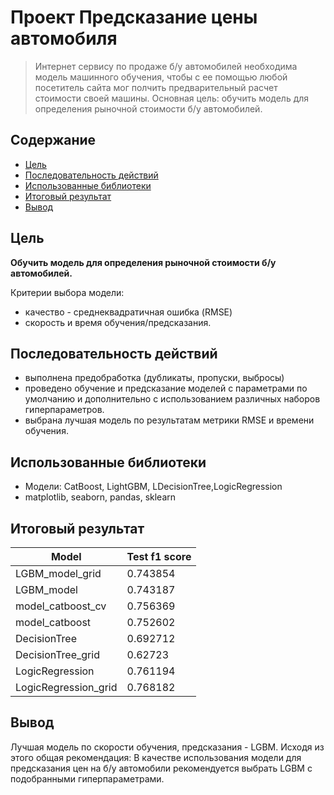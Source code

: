 # Проект Предсказание цены автомобиля
> Интернет сервису по продаже б/у автомобилей необходима модель машинного обучения, чтобы с ее помощью любой посетитель сайта мог полчить предварительный расчет стоимости своей машины. Основная цель: обучить модель для определения рыночной стоимости б/у автомобилей.

## Содержание
* [Цель](#Цель)
* [Последовательность действий](#Последовательность-действий)
* [Использованные библиотеки](#Использованные-библиотеки)
* [Итоговый результат](#Итоговый-результат)
* [Вывод](#Вывод)

## Цель
**Обучить модель для определения рыночной стоимости б/у автомобилей.**

Критерии выбора модели: 
* качество - среднеквадратичная ошибка (RMSE)
* скорость и время обучения/предсказания.

## Последовательность действий
- выполнена предобработка (дубликаты, пропуски, выбросы)
- проведено обучение и предсказание моделей с параметрами по умолчанию и дополнительно с использованием различных наборов гиперпараметров. 
- выбрана лучшая модель по результатам метрики RMSE и времени обучения.

## Использованные библиотеки
- Модели: CatBoost, LightGBM, LDecisionTree,LogicRegression
- matplotlib, seaborn, pandas, sklearn

## Итоговый результат
| Model                | Test f1 score |
|----------------------|---------------|
| LGBM_model_grid      | 0.743854      |
| LGBM_model           | 0.743187      |
| model_catboost_cv    | 0.756369      |
| model_catboost       | 0.752602      |
| DecisionTree         | 0.692712      |
| DecisionTree_grid    | 0.62723       |
| LogicRegression      | 0.761194      |
| LogicRegression_grid | 0.768182      |

## Вывод
Лучшая модель по скорости обучения, предсказания - LGBM.
Исходя из этого общая рекомендация:
В качестве использования модели для предсказания цен на б/у автомобили рекомендуется выбрать LGBM с подобранными гиперпараметрами.
